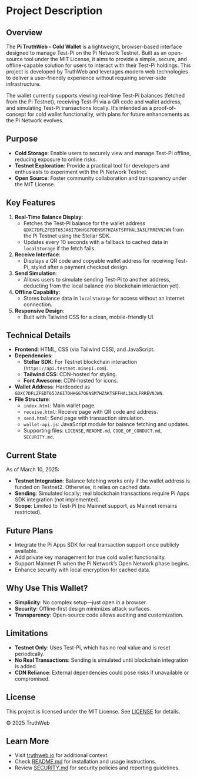 # Project Description

## Overview
The **Pi TruthWeb - Cold Wallet** is a lightweight, browser-based interface designed to manage Test-Pi on the Pi Network Testnet. Built as an open-source tool under the MIT License, it aims to provide a simple, secure, and offline-capable solution for users to interact with their Test-Pi holdings. This project is developed by TruthWeb and leverages modern web technologies to deliver a user-friendly experience without requiring server-side infrastructure.

The wallet currently supports viewing real-time Test-Pi balances (fetched from the Pi Testnet), receiving Test-Pi via a QR code and wallet address, and simulating Test-Pi transactions locally. It’s intended as a proof-of-concept for cold wallet functionality, with plans for future enhancements as the Pi Network evolves.

## Purpose
- **Cold Storage**: Enable users to securely view and manage Test-Pi offline, reducing exposure to online risks.
- **Testnet Exploration**: Provide a practical tool for developers and enthusiasts to experiment with the Pi Network Testnet.
- **Open Source**: Foster community collaboration and transparency under the MIT License.

## Key Features
1. **Real-Time Balance Display**:
   - Fetches the Test-Pi balance for the wallet address `GDXC7DFLZFEDT65JA6I7DHHGG7OENSM7HZAKTSFFHAL3A3LFRREVNJWN` from the Pi Testnet using the Stellar SDK.
   - Updates every 10 seconds with a fallback to cached data in `localStorage` if the fetch fails.
2. **Receive Interface**:
   - Displays a QR code and copyable wallet address for receiving Test-Pi, styled after a payment checkout design.
3. **Send Simulation**:
   - Allows users to simulate sending Test-Pi to another address, deducting from the local balance (no blockchain interaction yet).
4. **Offline Capability**:
   - Stores balance data in `localStorage` for access without an internet connection.
5. **Responsive Design**:
   - Built with Tailwind CSS for a clean, mobile-friendly UI.

## Technical Details
- **Frontend**: HTML, CSS (via Tailwind CSS), and JavaScript.
- **Dependencies**:
  - **Stellar SDK**: For Testnet blockchain interaction (`https://api.testnet.minepi.com`).
  - **Tailwind CSS**: CDN-hosted for styling.
  - **Font Awesome**: CDN-hosted for icons.
- **Wallet Address**: Hardcoded as `GDXC7DFLZFEDT65JA6I7DHHGG7OENSM7HZAKTSFFHAL3A3LFRREVNJWN`.
- **File Structure**:
  - `index.html`: Main wallet page.
  - `receive.html`: Receive page with QR code and address.
  - `send.html`: Send page with transaction simulation.
  - `wallet-api.js`: JavaScript module for balance fetching and updates.
  - Supporting files: `LICENSE`, `README.md`, `CODE_OF_CONDUCT.md`, `SECURITY.md`.

## Current State
As of March 10, 2025:
- **Testnet Integration**: Balance fetching works only if the wallet address is funded on Testnet2. Otherwise, it relies on cached data.
- **Sending**: Simulated locally; real blockchain transactions require Pi Apps SDK integration (not implemented).
- **Scope**: Limited to Test-Pi (no Mainnet support, as Mainnet remains restricted).

## Future Plans
- Integrate the Pi Apps SDK for real transaction support once publicly available.
- Add private key management for true cold wallet functionality.
- Support Mainnet Pi when the Pi Network’s Open Network phase begins.
- Enhance security with local encryption for cached data.

## Why Use This Wallet?
- **Simplicity**: No complex setup—just open in a browser.
- **Security**: Offline-first design minimizes attack surfaces.
- **Transparency**: Open-source code allows auditing and customization.

## Limitations
- **Testnet Only**: Uses Test-Pi, which has no real value and is reset periodically.
- **No Real Transactions**: Sending is simulated until blockchain integration is added.
- **CDN Reliance**: External dependencies could pose risks if unavailable or compromised.

## License
This project is licensed under the MIT License. See [LICENSE](LICENSE) for details.

© 2025 TruthWeb

## Learn More
- Visit [truthweb.io](https://truthweb.io) for additional context.
- Check [README.md](README.md) for installation and usage instructions.
- Review [SECURITY.md](SECURITY.md) for security policies and reporting guidelines.
